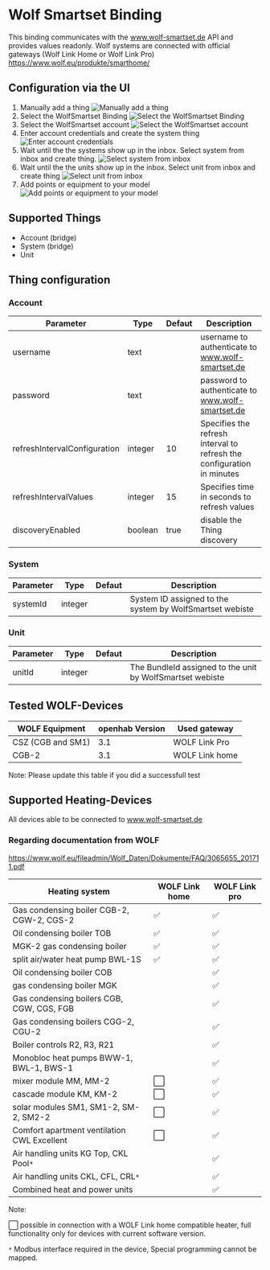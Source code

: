 # Wolf Smartset Binding

This binding communicates with the www.wolf-smartset.de API and provides values readonly. 
Wolf systems are connected with official gateways (Wolf Link Home or Wolf Link Pro) https://www.wolf.eu/produkte/smarthome/ 

## Configuration via the UI

1. Manually add a thing
    ![Manually add a thing](doc/images/step1.png "step 1 - Manually add a thing")
2. Select the WolfSmartset Binding
    ![Select the WolfSmartset Binding](doc/images/step2.png "step 2 - Select the WolfSmartset Binding")
3. Select the WolfSmartset account
    ![Select the WolfSmartset account](doc/images/step3.png "step 3 - Select the WolfSmartset account")
4. Enter account credentials and create the system thing
    ![Enter account credentials](doc/images/step4.png "step 4 - Enter account credentials")
5. Wait until the the systems show up in the inbox. Select system from inbox and create thing.
    ![Select system from inbox](doc/images/inbox-system.png "step 5 - Select system from inbox")
5. Wait until the the units show up in the inbox. Select unit from inbox and create thing
    ![Select unit from inbox](doc/images/inbox-units.png "step 5 - Select unit from inbox")
6. Add points or equipment to your model
    ![Add points or equipment to your model](doc/images/channels-unit.png "step 6 - Add points or equipment to your model")

## Supported Things

- Account (bridge)
- System (bridge)
- Unit

## Thing configuration

### Account

| Parameter       | Type    | Defaut | Description                                                         |
|-----------------|---------|----------|---------------------------------------------------------------------|
| username | text | | username to authenticate to www.wolf-smartset.de |
| password | text  | | password to authenticate to www.wolf-smartset.de |
| refreshIntervalConfiguration | integer | 10 | Specifies the refresh interval to refresh the configuration in minutes |
| refreshIntervalValues | integer | 15 | Specifies time in seconds to refresh values |
| discoveryEnabled | boolean | true | disable the Thing discovery |

### System

| Parameter       | Type    | Defaut | Description                                                         |
|-----------------|---------|----------|---------------------------------------------------------------------|
| systemId | integer | | System ID assigned to the system by WolfSmartset webiste |

### Unit

| Parameter       | Type    | Defaut | Description                                                         |
|-----------------|---------|----------|---------------------------------------------------------------------|
| unitId | integer | | The BundleId assigned to the unit by WolfSmartset webiste |

## Tested WOLF-Devices

| WOLF Equipment    | openhab Version | Used gateway  |
|-------------------|-----------------|---------------|
| CSZ (CGB and SM1) | 3.1             | WOLF Link Pro |
| CGB-2             | 3.1             | WOLF Link home|

Note: Please update this table if you did a successfull test

## Supported Heating-Devices

All devices able to be connected to www.wolf-smartset.de

### Regarding documentation from WOLF

https://www.wolf.eu/fileadmin/Wolf_Daten/Dokumente/FAQ/3065655_201711.pdf

| Heating system                            | WOLF Link home        | WOLF Link pro      |
|-------------------------------------------|-----------------------|--------------------|
| Gas condensing boiler CGB-2, CGW-2, CGS-2 | ✅ | ✅ |
| Oil condensing boiler TOB | ✅ | ✅ |
| MGK-2 gas condensing boiler | ✅ | ✅ |
| split air/water heat pump BWL-1S | ✅ | ✅ |
| Oil condensing boiler COB |  | ✅ |
| gas condensing boiler MGK |   | ✅ |
| Gas condensing boilers CGB, CGW, CGS, FGB |   | ✅ |
| Gas condensing boilers CGG-2, CGU-2 |   | ✅ |
| Boiler controls R2, R3, R21 |   | ✅ |
| Monobloc heat pumps BWW-1, BWL-1, BWS-1 |   | ✅ |
| mixer module MM, MM-2 | ⬜ | ✅ |
| cascade module KM, KM-2 | ⬜ | ✅ |
| solar modules SM1, SM1-2, SM-2, SM2-2 | ⬜ | ✅ |
| Comfort apartment ventilation CWL Excellent | ⬜ | ✅ |
| Air handling units KG Top, CKL Pool``*`` |   | ✅ |
| Air handling units CKL, CFL, CRL``*`` |   | ✅ |
| Combined heat and power units | | ✅ |


Note: 

⬜ possible in connection with a WOLF Link home compatible heater,
full functionality only for devices with current software version.

``*`` Modbus interface required in the device,
Special programming cannot be mapped.

